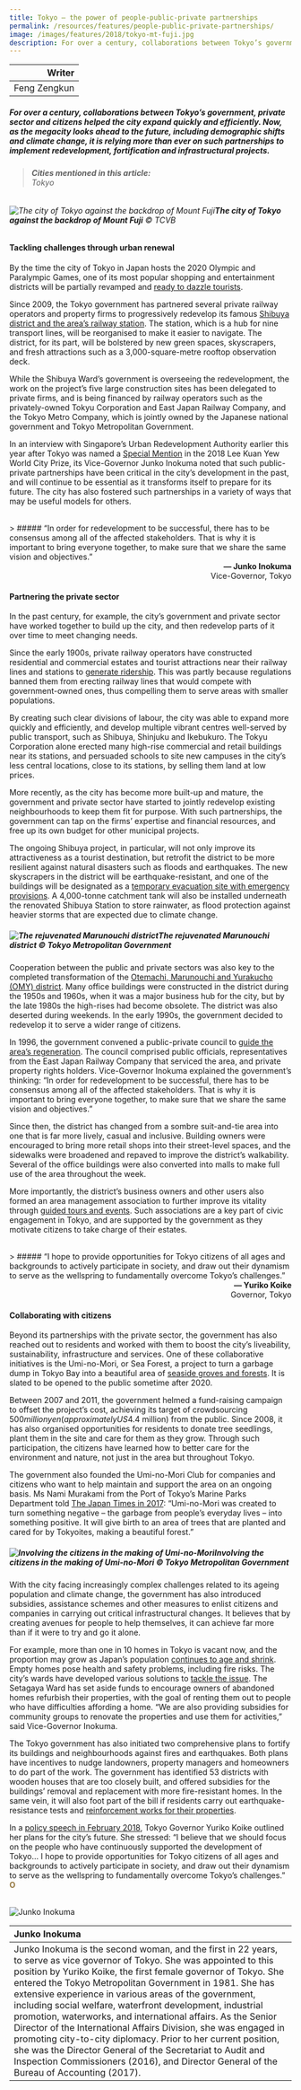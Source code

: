 ```yaml
---
title: Tokyo — the power of people-public-private partnerships
permalink: /resources/features/people-public-private-partnerships/
image: /images/features/2018/tokyo-mt-fuji.jpg
description: For over a century, collaborations between Tokyo’s government, private sector and citizens helped the city expand quickly and efficiently. Now, as the megacity looks ahead to the future, including demographic shifts and climate change, it is relying more than ever on such partnerships to implement redevelopment, fortification and infrastructural projects.
---
```


| Writer |
|---:|
| Feng Zengkun |

##### For over a century, collaborations between Tokyo’s government, private sector and citizens helped the city expand quickly and efficiently. Now, as the megacity looks ahead to the future, including demographic shifts and climate change, it is relying more than ever on such partnerships to implement redevelopment, fortification and infrastructural projects.

> ###### **Cities mentioned in this article:** <br> Tokyo

###### ![The city of Tokyo against the backdrop of Mount Fuji](/images/features/2018/tokyo-mt-fuji.jpg/)**The city of Tokyo against the backdrop of Mount Fuji** © TCVB

#### **Tackling challenges through urban renewal**

By the time the city of Tokyo in Japan hosts the 2020 Olympic and Paralympic Games, one of its most popular shopping and entertainment districts will be partially revamped and [ready to dazzle tourists](https://www.nippon.com/en/views/b07801/). 

Since 2009, the Tokyo government has partnered several private railway operators and property firms to progressively redevelop its famous [Shibuya district and the area’s railway station](https://features.japantimes.co.jp/shibuya/). The station, which is a hub for nine transport lines, will be reorganised to make it easier to navigate. The district, for its part, will be bolstered by new green spaces, skyscrapers, and fresh attractions such as a 3,000-square-metre rooftop observation deck. 

While the Shibuya Ward’s government is overseeing the redevelopment, the work on the project’s five large construction sites has been delegated to private firms, and is being financed by railway operators such as the privately-owned Tokyu Corporation and East Japan Railway Company, and the Tokyo Metro Company, which is jointly owned by the Japanese national government and Tokyo Metropolitan Government. 

In an interview with Singapore’s Urban Redevelopment Authority earlier this year after Tokyo was named a [Special Mention](/tokyo/) in the 2018 Lee Kuan Yew World City Prize, its Vice-Governor Junko Inokuma noted that such public-private partnerships have been critical in the city’s development in the past, and will continue to be essential as it transforms itself to prepare for its future. The city has also fostered such partnerships in a variety of ways that may be useful models for others. 

<br>
> ##### “In order for redevelopment to be successful, there has to be consensus among all of the affected stakeholders. That is why it is important to bring everyone together, to make sure that we share the same vision and objectives.”

<div align="right"><b>— Junko Inokuma</b><br>Vice-Governor, Tokyo</div>

#### **Partnering the private sector**

In the past century, for example, the city’s government and private sector have worked together to build up the city, and then redevelop parts of it over time to meet changing needs. 

Since the early 1900s, private railway operators have constructed residential and commercial estates and tourist attractions near their railway lines and stations to [generate ridership](https://www.jtlu.org/index.php/jtlu/article/download/280/201). This was partly because regulations banned them from erecting railway lines that would compete with government-owned ones, thus compelling them to serve areas with smaller populations. 

By creating such clear divisions of labour, the city was able to expand more quickly and efficiently, and develop multiple vibrant centres well-served by public transport, such as Shibuya, Shinjuku and Ikebukuro. The Tokyu Corporation alone erected many high-rise commercial and retail buildings near its stations, and persuaded schools to site new campuses in the city’s less central locations, close to its stations, by selling them land at low prices. 

More recently, as the city has become more built-up and mature, the government and private sector have started to jointly redevelop existing neighbourhoods to keep them fit for purpose. With such partnerships, the government can tap on the firms’ expertise and financial resources, and free up its own budget for other municipal projects. 

The ongoing Shibuya project, in particular, will not only improve its attractiveness as a tourist destination, but retrofit the district to be more resilient against natural disasters such as floods and earthquakes. The new skyscrapers in the district will be earthquake-resistant, and one of the buildings will be designated as a [temporary evacuation site with emergency provisions](https://www.scmp.com/presented/business/topics/invest-overseas-properties/article/2148577/tokyos-shibuya-regeneration). A 4,000-tonne catchment tank will also be installed underneath the renovated Shibuya Station to store rainwater, as flood protection against heavier storms that are expected due to climate change. 

##### ![The rejuvenated Marunouchi district](/images/features/2018/tokyo-marunouchi.jpg/)**The rejuvenated Marunouchi district** © Tokyo Metropolitan Government

Cooperation between the public and private sectors was also key to the completed transformation of the [Otemachi, Marunouchi and Yurakucho (OMY) district](http://www.mlit.go.jp/common/001222335.pdf). Many office buildings were constructed in the district during the 1950s and 1960s, when it was a major business hub for the city, but by the late 1980s the high-rises had become obsolete. The district was also deserted during weekends. In the early 1990s, the government decided to redevelop it to serve a wider range of citizens. 

In 1996, the government convened a public-private council to [guide the area’s regeneration](http://wwwnew.cpij.or.jp/com/iac/newsletter/NL25.pdf). The council comprised public officials, representatives from the East Japan Railway Company that serviced the area, and private property rights holders. Vice-Governor Inokuma explained the government’s thinking: “In order for redevelopment to be successful, there has to be consensus among all of the affected stakeholders. That is why it is important to bring everyone together, to make sure that we share the same vision and objectives.” 

Since then, the district has changed from a sombre suit-and-tie area into one that is far more lively, casual and inclusive. Building owners were encouraged to bring more retail shops into their street-level spaces, and the sidewalks were broadened and repaved to improve the district’s walkability. Several of the office buildings were also converted into malls to make full use of the area throughout the week. 

More importantly, the district’s business owners and other users also formed an area management association to further improve its vitality through [guided tours and events](http://www.otemachi-marunouchi-yurakucho.jp/wp/wp-content/themes/daimaruyu/pdf/info_daimaruyu_2018.pdf). Such associations are a key part of civic engagement in Tokyo, and are supported by the government as they motivate citizens to take charge of their estates. 

<br>
> ##### “I hope to provide opportunities for Tokyo citizens of all ages and backgrounds to actively participate in society, and draw out their dynamism to serve as the wellspring to fundamentally overcome Tokyo’s challenges.”

<div align="right"><b>— Yuriko Koike</b><br>Governor, Tokyo</div>

#### **Collaborating with citizens** 

Beyond its partnerships with the private sector, the government has also reached out to residents and worked with them to boost the city’s liveability, sustainability, infrastructure and services. One of these collaborative initiatives is the Umi-no-Mori, or Sea Forest, a project to turn a garbage dump in Tokyo Bay into a beautiful area of [seaside groves and forests](http://www.kouwan.metro.tokyo.jp/kanko/uminomorileaflet2016en.pdf). It is slated to be opened to the public sometime after 2020. 

Between 2007 and 2011, the government helmed a fund-raising campaign to offset the project’s cost, achieving its target of crowdsourcing $500 million yen (approximately US$4.4 million) from the public. Since 2008, it has also organised opportunities for residents to donate tree seedlings, plant them in the site and care for them as they grow. Through such participation, the citizens have learned how to better care for the environment and nature, not just in the area but throughout Tokyo. 

The government also founded the Umi-no-Mori Club for companies and citizens who want to help maintain and support the area on an ongoing basis. Ms Nami Murakami from the Port of Tokyo’s Marine Parks Department told [The Japan Times in 2017](https://www.japantimes.co.jp/life/2017/02/18/environment/wasteland-tokyo-grows-trash/): “Umi-no-Mori was created to turn something negative – the garbage from people’s everyday lives – into something positive. It will give birth to an area of trees that are planted and cared for by Tokyoites, making a beautiful forest.”

##### ![Involving the citizens in the making of Umi-no-Mori](/images/features/2018/tokyo-umi-no-mori.jpg/)**Involving the citizens in the making of Umi-no-Mori** © Tokyo Metropolitan Government

With the city facing increasingly complex challenges related to its ageing population and climate change, the government has also introduced subsidies, assistance schemes and other measures to enlist citizens and companies in carrying out critical infrastructural changes. It believes that by creating avenues for people to help themselves, it can achieve far more than if it were to try and go it alone. 

For example, more than one in 10 homes in Tokyo is vacant now, and the proportion may grow as Japan’s population [continues to age and shrink](https://www.japantimes.co.jp/news/2017/12/26/national/japans-glut-abandoned-homes-hard-sell-bargains-opportunity-knocks/). Empty homes pose health and safety problems, including fire risks. The city’s wards have developed various solutions to [tackle the issue](https://resources.realestate.co.jp/news/what-to-do-with-tokyos-hundreds-of-thousands-of-abandoned-homes/). The Setagaya Ward has set aside funds to encourage owners of abandoned homes refurbish their properties, with the goal of renting them out to people who have difficulties affording a home. “We are also providing subsidies for community groups to renovate the properties and use them for activities,” said Vice-Governor Inokuma. 

The Tokyo government has also initiated two comprehensive plans to fortify its buildings and neighbourhoods against fires and earthquakes. Both plans have incentives to nudge landowners, property managers and homeowners to do part of the work. The government has identified 53 districts with wooden houses that are too closely built, and offered subsidies for the buildings’ removal and replacement with more fire-resistant homes. In the same vein, it will also foot part of the bill if residents carry out earthquake-resistance tests and [reinforcement works for their properties](http://www.bousai.metro.tokyo.jp/foreign/english/bousai/2000170/2000056.html). 

In a [policy speech in February 2018](http://www.metro.tokyo.jp/english/governor/speeches/2018/0221/01.html), Tokyo Governor Yuriko Koike outlined her plans for the city’s future. She stressed: “I believe that we should focus on the people who have continuously supported the development of Tokyo... I hope to provide opportunities for Tokyo citizens of all ages and backgrounds to actively participate in society, and draw out their dynamism to serve as the wellspring to fundamentally overcome Tokyo’s challenges.” **<font color="#967942">O</font>**

<br>

<div style="width:150px"><img src="/images/features/2018/junko-inokuma.png" alt="Junko Inokuma" /></div>

| **Junko Inokuma** |
|:---|
| Junko Inokuma is the second woman, and the first in 22 years, to serve as vice governor of Tokyo. She was appointed to this position by Yuriko Koike, the first female governor of Tokyo. She entered the Tokyo Metropolitan Government in 1981. She has extensive experience in various areas of the government, including social welfare, waterfront development, industrial promotion, waterworks, and international affairs. As the Senior Director of the International Affairs Division, she was engaged in promoting city-to-city diplomacy. Prior to her current position, she was the Director General of the Secretariat to Audit and Inspection Commissioners (2016), and Director General of the Bureau of Accounting (2017). |
